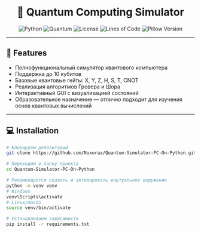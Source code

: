 <div align="center">
  <h1>🌌 Quantum Computing Simulator</h1>
  
  ![Python](https://img.shields.io/badge/Made%20with-Python%203.8+-blue.svg)
  ![Quantum](https://img.shields.io/badge/Quantum-Simulator-purple)
  ![License](https://img.shields.io/badge/License-MIT-yellow)
  ![Lines of Code](https://img.shields.io/badge/Lines%20of%20Code-3185-brightgreen)
  ![Pillow Version](https://img.shields.io/pypi/v/pillow)  
</div>

---

## 🚀 Features

- Полнофункциональный симулятор квантового компьютера  
- Поддержка до 10 кубитов  
- Базовые квантовые гейты: X, Y, Z, H, S, T, CNOT  
- Реализация алгоритмов Гровера и Шора  
- Интерактивный GUI с визуализацией состояний  
- Образовательное назначение — отлично подходит для изучения основ квантовых вычислений  

---

## 💻 Installation

```bash
# Клонируем репозиторий
git clone https://github.com/Nuxoraa/Quantum-Simulator-PC-On-Python.git

# Переходим в папку проекта
cd Quantum-Simulator-PC-On-Python

# Рекомендуется создать и активировать виртуальное окружение
python -m venv venv
# Windows
venv\Scripts\activate
# Linux/macOS
source venv/bin/activate

# Устанавливаем зависимости
pip install -r requirements.txt

